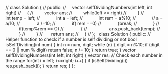 // class Solution {
// public:
//     vector<int> selfDividingNumbers(int left, int right)
//     {
//         vector<int> ans;
//         while(left <= right)
//         {
//             int temp = left;
//             int a = left;
//             int rem = a%10;
//             // a = a/10;
//              a /=10;
//             if( rem ==0)
//             {break;
//             }
//              if(temp%rem == 0)
//              {
//                  ans.push_back(temp);
//              }
//         }
//        return ans;
//     }
// };
​
​
class Solution {
public:
// Helper function to check if a number is self dividing or not
bool isSelfDividing(int num) {
int n = num, digit;
while (n) {
digit = n%10;
if (digit == 0 || num % digit) return false;
n /= 10;
}
return true;
}
vector<int> selfDividingNumbers(int left, int right) {
vector<int> res;
// Check each number in the range
for(int i = left; i<=right; i++) {
if (isSelfDividing(i))
res.push_back(i);
}
return res;
}
};